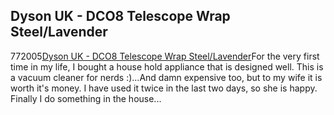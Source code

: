 <article><h1>Dyson UK - DCO8 Telescope Wrap Steel/Lavender</h1><time><span class="day">7</span><span class="month">7</span><span class="year">2005</span></time><a href="http://www.dyson.co.uk/range/feature_frame.asp?model=DC08-TW-CPRO-ALLERGY">Dyson UK - DCO8 Telescope Wrap Steel/Lavender</a>For the very first time in my life, I bought a house hold appliance that is designed well. This is a vacuum cleaner for nerds :)...And damn expensive too, but to my wife it is worth it's money. I have used it twice in the last two days, so she is happy. Finally I do something in the house...</article>